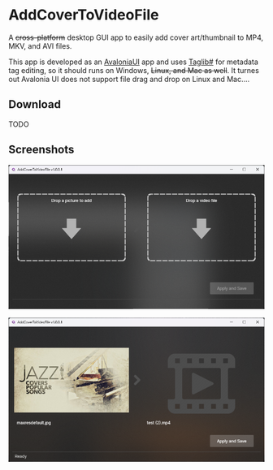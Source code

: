 # AddCoverToVideoFile
A ~~cross-platform~~ desktop GUI app to easily add cover art/thumbnail to MP4, MKV, and AVI files.  

This app is developed as an [AvaloniaUI](https://avaloniaui.net/) app and uses [Taglib#](https://github.com/mono/taglib-sharp) for metadata tag editing, so it should runs on Windows, ~~Linux, and Mac as well~~.  It turnes out Avalonia UI does not support file drag and drop on Linux and Mac....

## Download
TODO

## Screenshots

![AddCoverToVideoFile](https://github.com/torum/AddCoverToVideoFile/blob/main/files/screenshots/screenshots1.png?raw=true)

![AddCoverToVideoFile](https://github.com/torum/AddCoverToVideoFile/blob/main/files/screenshots/screenshots2.png?raw=true)
